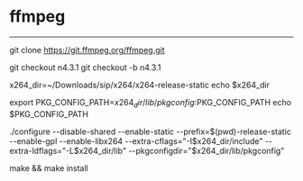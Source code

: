 # ​ffmpeg

---

git clone https://git.ffmpeg.org/ffmpeg.git

git checkout n4.3.1
git checkout -b n4.3.1

x264_dir=~/Downloads/sip/x264/x264-release-static
echo $x264_dir

export PKG_CONFIG_PATH=$x264_dir/lib/pkgconfig:$PKG_CONFIG_PATH
echo $PKG_CONFIG_PATH

./configure --disable-shared --enable-static --prefix=$(pwd)-release-static --enable-gpl --enable-libx264 --extra-cflags="-I$x264_dir/include" --extra-ldflags="-L$x264_dir/lib" --pkgconfigdir="$x264_dir/lib/pkgconfig"

make && make install
